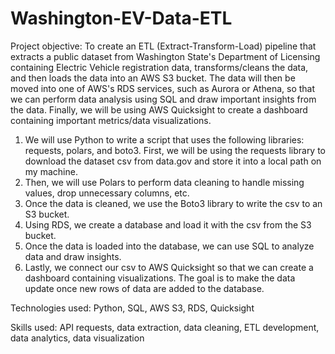 # Washington-EV-Data-ETL

Project objective: To create an ETL (Extract-Transform-Load) pipeline that extracts a public dataset from Washington State's Department of Licensing containing Electric Vehicle registration data, transforms/cleans the data, and then loads the data into an AWS S3 bucket. The data will then be moved into one of AWS's RDS services, such as Aurora or Athena, so that we can perform data analysis using SQL and draw important insights from the data. Finally, we will be using AWS Quicksight to create a dashboard containing important metrics/data visualizations.




1. We will use Python to write a script that uses the following libraries: requests, polars, and boto3. First, we will be using the requests library to download the dataset csv from data.gov and store it into a local path on my machine.
2. Then, we will use Polars to perform data cleaning to handle missing values, drop unnecessary columns, etc.
3. Once the data is cleaned, we use the Boto3 library to write the csv to an S3 bucket.
4. Using RDS, we create a database and load it with the csv from the S3 bucket.
5. Once the data is loaded into the database, we can use SQL to analyze data and draw insights.
6. Lastly, we connect our csv to AWS Quicksight so that we can create a dashboard containing visualizations. The goal is to make the data update once new rows of data are added to the database.




Technologies used:
Python, SQL, AWS S3, RDS, Quicksight

Skills used:
API requests, data extraction, data cleaning, ETL development, data analytics, data visualization

